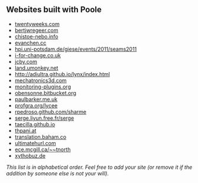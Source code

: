 Websites built with Poole
-------------------------

-   [twentyweeks.com](https://twentyweeks.com)
-   [bertjwregeer.com](http://bertjwregeer.com/index.html)
-   [chistoe-nebo.info](http://www.chistoe-nebo.info/)
-   [evanchen.cc](http://web.evanchen.cc/)
-   [hpi.uni-potsdam.de/giese/events/2011/seams2011](http://www.hpi.uni-potsdam.de/giese/events/2011/seams2011/index.html)
-   [i-for-change.co.uk](http://www.i-for-change.co.uk)
-   [jcby.com](http://jcby.com/index.html)
-   [land.umonkey.net](http://land.umonkey.net/)
-   <http://adiultra.github.io/lynx/index.html>
-   [ mechatronics3d.com](http://www.mechatronics3d.com)
-   [monitoring-plugins.org](http://www.monitoring-plugins.org/)
-   [obensonne.bitbucket.org](http://obensonne.bitbucket.org/)
-   [paulbarker.me.uk](http://www.paulbarker.me.uk)
-   [profgra.org/lycee](http://profgra.org/lycee/)
-   [rpedroso.github.com/sharme](http://rpedroso.github.com/sharme)
-   [serge.liyun.free.fr/serge](http://serge.liyun.free.fr/serge/index.html)
-   [taecilla.github.io](http://taecilla.github.io/)
-   [thpani.at](http://thpani.at/)
-   [translation.baham.co](https://translation.baham.co)
-   [ultimatehurl.com](http://ultimatehurl.com/index.html)
-   [ece.mcgill.ca/\~\~tnorth](http://www.ece.mcgill.ca/~tnorth/)
-   [xythobuz.de](http://xythobuz.de)

*This list is in alphabetical order. Feel free to add your site (or
remove it if the addition by someone else is not your will).*

